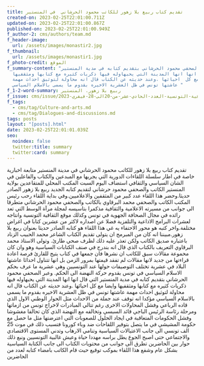 ```yaml
---
title: تقديم كتاب ربيع بلا زهور للكاتب محمود الحرشاني  في المنستير
created-on: 2023-02-25T22:01:00.711Z
updated-on: 2023-02-25T22:01:00.867Z
published-on: 2023-02-25T22:01:00.949Z
f_author-2: cms/authors/team.md
f_header-image:
  url: /assets/images/monastir2.jpg
f_thumbnail:
  url: /assets/images/monastir1.jpg
f_photo-credit: الموقع
f_summary-content: "وعبر الصحفي محمود الحرشاني بتقديم كتابه في مدية المنستير
  التي قال انها انها المدينة التي يحبهاوله فيها ذكريات كثيره مع كتابها ومثقفيها
  وايضا مع كل  احيائها .وعند حديثه عن الكتاب قال انه محاولة لتوثيق احداث مهمة
  عاشتها تونس في ظل العشرية الاخيره بقدوم ما يسمى بالاسلام السياسي "
f_1-2-word-summary: ربيع بلا زهور. المنستير
f_issue: cms/issue/مجلة-الثقافية-التونسية-العدد-الحادي-عشر-من-20الى-28-فيفري-2023.md
f_tags:
  - cms/tag/Culture-and-arts.md
  - cms/tag/Dialogues-and-discussions.md
tags: posts
layout: "[posts].html"
date: 2023-02-25T22:01:01.039Z
seo:
  noindex: false
  twitter:title: summary
  twitter:card: summary
---
```

تقديم كتاب ربيع بلا زهور  للكاتب محمود الحرشاني في مدينة المنستير متابعة اخبارية خاصة في اطار سلسلة اللقاءات الدورية التي يجريها مع المبدعين والكتاب والفاعلين في الشان السياسي والثقافي استضاف اليوم السبت المكتب المحلي للمتقاعدين بولاية المنستير الكاتب والصحفي محمود حرشاني لتقديم كتابه الجديد ربيع بلا زهور الصادر حديثا.وحضر هذا اللقاء عدد كبير من المثقفين والاعلاميين.وفي بداية اللقاء رحب رئيس المكتب الكاتب والصحفي محمد البرقاوي بالكاتب والصحفي محمود الحرشاني متطرقا الى جوانب من مسيرته الاعلامية والثقافية مذكمرا بتاسيسه لمجلة مرآة الوسط  التي تعد رائده في مجال الصحافة الجهوية في تونس وكذلك موقع الثقافية التونسية وانتاجه لعشرات البرامج الاذاعية والتلفزية فضلا عن اصداره لاكثر من عشرين كتابا في اغراض مختلفة.واخر كتبه هو محور الاحتفاء يه غي هذا اللقاء  هو كتابه الصادر حديثا بعنوان ربيع بلا زهور.مبيننا انه كان من المبرمج ان يتولى تقديم الكتاب الشاعر محمد الحبيب الزناد باعتباره صديق الكاتب ولكن تعذر عليه ذلك لظرف صحي طارئ. وتولى الاستاذ محمد البرقاوي التعريف بالكتاب الذي قال انه بندرج في صنف الكتابات السياسية وهو وان كان محموعة مقالات سبق للكاتب ان نشرها فان جمعها في كتاب يتيح للقارئ فرصة اعادة قراءتها من جديد لانها مقالات لم تفقد قيمتها بمرور الزمن بل انها تتناول احداثا عاشتها البلاد في عشرية تختلف التوصيفات حولها عند التونسيين وهي عشرية ما عرف بحكم الاسلام السياسي في تونس بقدوم حركة النهضة الى الحكم. وعبر الصحفي محمود الحرشاني بتقديم كتابه في مدية المنستير التي قال انها انها المدينة التي يحبهاوله فيها ذكريات كثيره مع كتابها ومثقفيها وايضا مع كل  احيائها .وعند حديثه عن الكتاب قال انه محاولة لتوثيق احداث مهمة عاشتها تونس في ظل العشرية الاخيره بقدوم ما يسمى بالاسلام السياسي  مؤكدا انه توقف عند جملة من الاحداث  مثل الحوار الوطني الاول الذي قاده الرباعي  وفشل المحاولات الاخرى رغم تتالي المبادرات لاخراج تونس من ازماتها ومرحلة رئاسة الرئيس الباجي قائد السبسي وتخالفه مع النهضة الذي كان تحالفا مغشوشا  وفشل الحكومات المتعاقبة في ايجاد الحلول  للصعوبات التي اعترضتها مثل  ما حصل مع حكومة المشيشي في ما يتصل بتوفير اللقاحات ضد وباء  كورونا فتسبب ذلك في موت 25 الف تونسي الى جانب الاعتيالات السياسية وتنامي الارهاب وتدني المستوى الاقتصادي والاجتماعي حتى اصبح الجوع يطل براسه مهددا حياة وعيش غالبية التونسيين ونبع ذلك حوار بين الحاضرين تطرق الى جوانب من محتويات الكتاب الى جانب الكتابة السياسية بشكل عام وشفع هذا اللقاء بموكب توقيع حيث قام الكاتب بامضاء كتابه  لعدد من الحاضرين